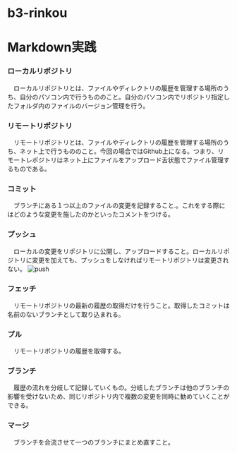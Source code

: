 # b3-rinkou
# Markdown実践
### ローカルリポジトリ
　ローカルリポジトリとは、ファイルやディレクトリの履歴を管理する場所のうち、自分のパソコン内で行うもののこと。自分のパソコン内でリポジトリ指定したフォルダ内のファイルのバージョン管理を行う。
### リモートリポジトリ
　リモートリポジトリとは、ファイルやディレクトリの履歴を管理する場所のうち、ネット上で行うもののこと。今回の場合ではGithub上になる。つまり、リモートレポジトリはネット上にファイルをアップロード舌状態でファイル管理するものである。
### コミット
　ブランチにある１つ以上のファイルの変更を記録すること.。これをする際にはどのような変更を施したのかといったコメントをつける。
### プッシュ
　ローカルの変更をリポジトリに公開し、アップロードすること。ローカルリポジトリに変更を加えても、プッシュをしなければリモートリポジトリは変更されない。
![push](https://wac-cdn.atlassian.com/dam/jcr:0d181327-3fb0-44ec-9ab4-d6dea0fd406f/01%20Git%20push%20discussion.svg?cdnVersion=38)
### フェッチ
　リモートリポジトリの最新の履歴の取得だけを行うこと。取得したコミットは名前のないブランチとして取り込まれる。
### プル
　リモートリポジトリの履歴を取得する。
### ブランチ
　履歴の流れを分岐して記録していくもの。分岐したブランチは他のブランチの影響を受けないため、同じリポジトリ内で複数の変更を同時に勧めていくことができる。
### マージ
　ブランチを合流させて一つのブランチにまとめ直すこと。